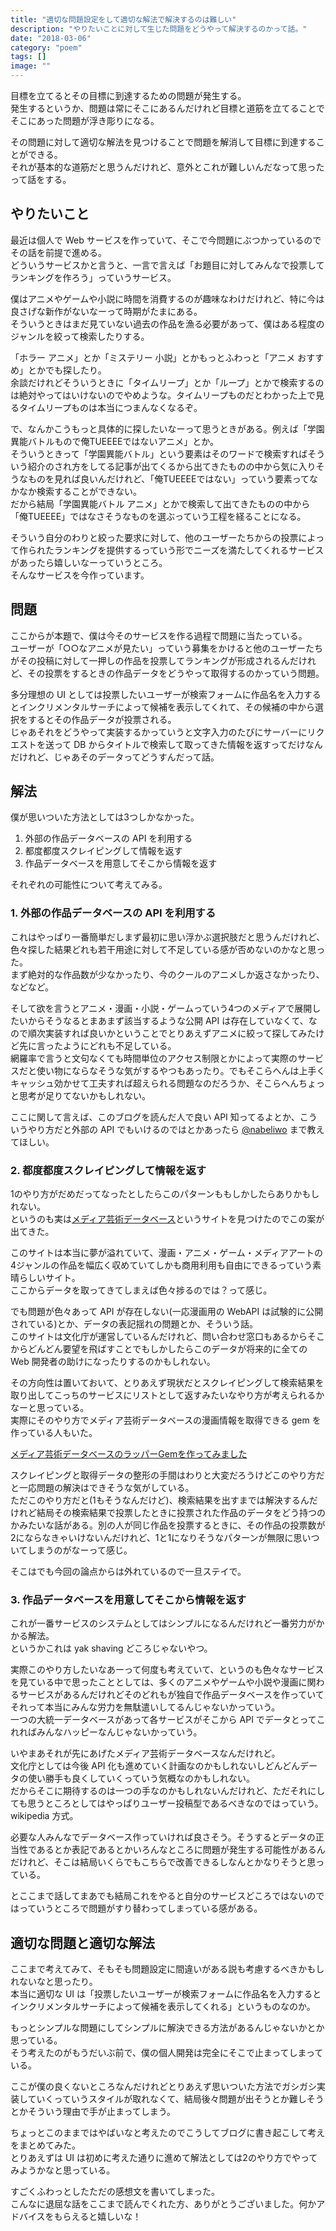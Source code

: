 ```yaml
---
title: "適切な問題設定をして適切な解法で解決するのは難しい"
description: "やりたいことに対して生じた問題をどうやって解決するのかって話。"
date: "2018-03-06"
category: "poem"
tags: []
image: ""
---
```


目標を立てるとその目標に到達するための問題が発生する。  
発生するというか、問題は常にそこにあるんだけれど目標と道筋を立てることでそこにあった問題が浮き彫りになる。

その問題に対して適切な解法を見つけることで問題を解消して目標に到達することができる。  
それが基本的な道筋だと思うんだけれど、意外とこれが難しいんだなって思ったって話をする。

## やりたいこと

最近は個人で Web サービスを作っていて、そこで今問題にぶつかっているのでその話を前提で進める。  
どういうサービスかと言うと、一言で言えば「お題目に対してみんなで投票してランキングを作ろう」っていうサービス。

僕はアニメやゲームや小説に時間を消費するのが趣味なわけだけれど、特に今は良さげな新作がないなーって時期がたまにある。  
そういうときはまだ見ていない過去の作品を漁る必要があって、僕はある程度のジャンルを絞って検索したりする。

「ホラー アニメ」とか「ミステリー 小説」とかもっとふわっと「アニメ おすすめ」とかでも探したり。  
余談だけれどそういうときに「タイムリープ」とか「ループ」とかで検索するのは絶対やってはいけないのでやめような。タイムリープものだとわかった上で見るタイムリープものは本当につまんなくなるぞ。

で、なんかこうもっと具体的に探したいなーって思うときがある。例えば「学園異能バトルもので俺TUEEEEではないアニメ」とか。  
そういうときって「学園異能バトル」という要素はそのワードで検索すればそういう紹介のされ方をしてる記事が出てくるから出てきたものの中から気に入りそうなものを見れば良いんだけれど、「俺TUEEEEではない」っていう要素ってなかなか検索することができない。  
だから結局「学園異能バトル アニメ」とかで検索して出てきたものの中から「俺TUEEEE」ではなさそうなものを選ぶっていう工程を経ることになる。

そういう自分のわりと絞った要求に対して、他のユーザーたちからの投票によって作られたランキングを提供するっていう形でニーズを満たしてくれるサービスがあったら嬉しいなーっていうところ。  
そんなサービスを今作っています。

## 問題

ここからが本題で、僕は今そのサービスを作る過程で問題に当たっている。  
ユーザーが「○○なアニメが見たい」っていう募集をかけると他のユーザーたちがその投稿に対して一押しの作品を投票してランキングが形成されるんだけれど、その投票をするときの作品データをどうやって取得するのかっていう問題。

多分理想の UI としては投票したいユーザーが検索フォームに作品名を入力するとインクリメンタルサーチによって候補を表示してくれて、その候補の中から選択をするとその作品データが投票される。  
じゃあそれをどうやって実装するかっていうと文字入力のたびにサーバーにリクエストを送って DB からタイトルで検索して取ってきた情報を返すってだけなんだけれど、じゃあそのデータってどうすんだって話。

## 解法

僕が思いついた方法としては3つしかなかった。

1. 外部の作品データベースの API を利用する
2. 都度都度スクレイピングして情報を返す
3. 作品データベースを用意してそこから情報を返す

それぞれの可能性について考えてみる。

### 1. 外部の作品データベースの API を利用する

これはやっぱり一番簡単だしまず最初に思い浮かぶ選択肢だと思うんだけれど、色々探した結果どれも若干用途に対して不足している感が否めないのかなと思った。  
まず絶対的な作品数が少なかったり、今のクールのアニメしか返さなかったり、などなど。

そして欲を言うとアニメ・漫画・小説・ゲームっていう4つのメディアで展開したいからそうなるとまあまず該当するような公開 API は存在していなくて、なので順次実装すれば良いかということでとりあえずアニメに絞って探してみたけど先に言ったようにどれも不足している。  
網羅率で言うと文句なくても時間単位のアクセス制限とかによって実際のサービスだと使い物にならなそうな気がするやつもあったり。でもそこらへんは上手くキャッシュ効かせて工夫すれば超えられる問題なのだろうか、そこらへんちょっと思考が足りてないかもしれない。

ここに関して言えば、このブログを読んだ人で良い API 知ってるよとか、こういうやり方だと外部の API でもいけるのではとかあったら [@nabeliwo](https://twitter.com/nabeliwo) まで教えてほしい。

### 2. 都度都度スクレイピングして情報を返す

1のやり方がだめだってなったとしたらこのパターンももしかしたらありかもしれない。  
というのも実は[メディア芸術データベース](https://mediaarts-db.bunka.go.jp)というサイトを見つけたのでこの案が出てきた。

このサイトは本当に夢が溢れていて、漫画・アニメ・ゲーム・メディアアートの4ジャンルの作品を幅広く収めていてしかも商用利用も自由にできるっていう素晴らしいサイト。  
ここからデータを取ってきてしまえば色々捗るのでは？って感じ。

でも問題が色々あって API が存在しない(一応漫画用の WebAPI は試験的に公開されている)とか、データの表記揺れの問題とか、そういう話。  
このサイトは文化庁が運営しているんだけれど、問い合わせ窓口もあるからそこからどんどん要望を飛ばすことでもしかしたらこのデータが将来的に全ての Web 開発者の助けになったりするのかもしれない。

その方向性は置いておいて、とりあえず現状だとスクレイピングして検索結果を取り出してこっちのサービスにリストとして返すみたいなやり方が考えられるかなーと思っている。  
実際にそのやり方でメディア芸術データベースの漫画情報を取得できる gem を作っている人もいた。

[メディア芸術データベースのラッパーGemを作ってみました](http://bisque.hatenablog.jp/entry/2015/03/24/%E3%83%A1%E3%83%87%E3%82%A3%E3%82%A2%E8%8A%B8%E8%A1%93%E3%83%87%E3%83%BC%E3%82%BF%E3%83%99%E3%83%BC%E3%82%B9%E3%81%AE%E3%83%A9%E3%83%83%E3%83%91%E3%83%BCGem%E3%82%92%E4%BD%9C%E3%81%A3%E3%81%A6%E3%81%BF)

スクレイピングと取得データの整形の手間はわりと大変だろうけどこのやり方だと一応問題の解決はできそうな気がしている。  
ただこのやり方だと(1もそうなんだけど)、検索結果を出すまでは解決するんだけれど結局その検索結果で投票したときに投票された作品のデータをどう持つのかみたいな話がある。別の人が同じ作品を投票するときに、その作品の投票数が2にならなきゃいけないんだけれど、1と1になりそうなパターンが無限に思いついてしまうのがなーって感じ。

そこはでも今回の論点からは外れているので一旦ステイで。

### 3. 作品データベースを用意してそこから情報を返す

これが一番サービスのシステムとしてはシンプルになるんだけれど一番労力がかかる解法。  
というかこれは yak shaving どころじゃないやつ。

実際このやり方したいなあーって何度も考えていて、というのも色々なサービスを見ている中で思ったこととしては、多くのアニメやゲームや小説や漫画に関わるサービスがあるんだけれどそのどれもが独自で作品データベースを作っていてそれって本当にみんな労力を無駄遣いしてるんじゃないかっていう。  
一つの大統一データベースがあって各サービスがそこから API でデータとってこれればみんなハッピーなんじゃないかっていう。

いやまあそれが先にあげたメディア芸術データベースなんだけれど。  
文化庁としては今後 API 化も進めていく計画なのかもしれないしどんどんデータの使い勝手も良くしていくっていう気概なのかもしれない。  
だからそこに期待するのは一つの手なのかもしれないんだけれど、ただそれにしても思うところとしてはやっぱりユーザー投稿型であるべきなのではっていう。 wikipedia 方式。

必要な人みんなでデータベース作っていければ良さそう。そうするとデータの正当性であるとか表記であるとかいろんなところに問題が発生する可能性があるんだけれど、そこは結局いくらでもこちらで改善できるしなんとかなりそうと思っている。

とここまで話してまあでも結局これをやると自分のサービスどころではないのではっていうところで問題がすり替わってしまっている感がある。

## 適切な問題と適切な解法

ここまで考えてみて、そもそも問題設定に間違いがある説も考慮するべきかもしれないなと思ったり。  
本当に適切な UI は「投票したいユーザーが検索フォームに作品名を入力するとインクリメンタルサーチによって候補を表示してくれる」というものなのか。

もっとシンプルな問題にしてシンプルに解決できる方法があるんじゃないかとか思っている。  
そう考えたのがもうだいぶ前で、僕の個人開発は完全にそこで止まってしまっている。

ここが僕の良くないところなんだけれどとりあえず思いついた方法でガシガシ実装していくっていうスタイルが取れなくて、結局後々問題が出そうとか難しそうとかそういう理由で手が止まってしまう。

ちょっとこのままではやばいなと考えたのでこうしてブログに書き起こして考えをまとめてみた。  
とりあえずは UI は初めに考えた通りに進めて解法としては2のやり方でやってみようかなと思っている。

すごくふわっとしたただの感想文を書いてしまった。  
こんなに退屈な話をここまで読んでくれた方、ありがとうございました。何かアドバイスをもらえると嬉しいな！
